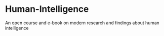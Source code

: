 # Human-Intelligence
An open course and e-book on modern research and findings about human intelligence
